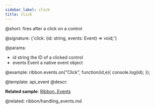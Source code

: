 ```yaml
---
sidebar_label: click
title: click
---          
```


@short: fires after a click on a control

@signature: {'click: (id: string, events: Event) => void;'}

@params:
- id 		string		the ID of a clicked control
- events 		Event		a native event object

@example:
ribbon.events.on("Click", function(id,e){
    console.log(id);
});


@template: api_event
@descr:

**Related sample**: [Ribbon. Events](https://snippet.dhtmlx.com/i7cfddkl)

@related: ribbon/handling_events.md
